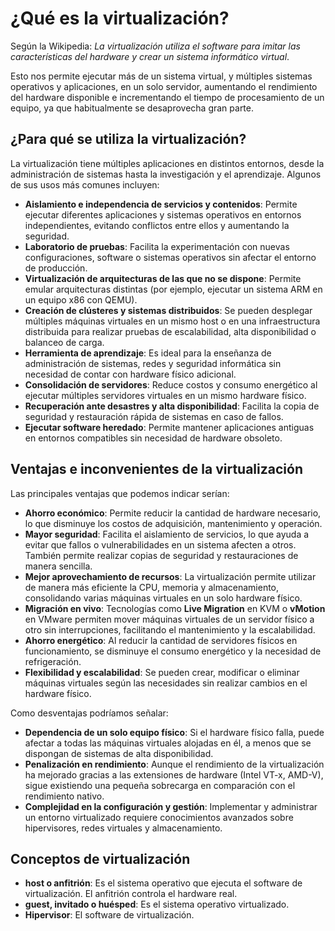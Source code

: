 # ¿Qué es la virtualización?

Según la Wikipedia: *La virtualización utiliza el software para imitar las características del hardware y crear un sistema informático virtual*.

Esto nos permite ejecutar más de un sistema virtual, y múltiples sistemas operativos y aplicaciones, en un solo servidor, aumentando el rendimiento del hardware disponible e incrementando el tiempo de procesamiento de un equipo, ya que habitualmente se desaprovecha gran parte.

## ¿Para qué se utiliza la virtualización?

La virtualización tiene múltiples aplicaciones en distintos entornos, desde la administración de sistemas hasta la investigación y el aprendizaje. Algunos de sus usos más comunes incluyen:  

* **Aislamiento e independencia de servicios y contenidos**: Permite ejecutar diferentes aplicaciones y sistemas operativos en entornos independientes, evitando conflictos entre ellos y aumentando la seguridad.  
* **Laboratorio de pruebas**: Facilita la experimentación con nuevas configuraciones, software o sistemas operativos sin afectar el entorno de producción.  
* **Virtualización de arquitecturas de las que no se dispone**: Permite emular arquitecturas distintas (por ejemplo, ejecutar un sistema ARM en un equipo x86 con QEMU).  
* **Creación de clústeres y sistemas distribuidos**: Se pueden desplegar múltiples máquinas virtuales en un mismo host o en una infraestructura distribuida para realizar pruebas de escalabilidad, alta disponibilidad o balanceo de carga.  
* **Herramienta de aprendizaje**: Es ideal para la enseñanza de administración de sistemas, redes y seguridad informática sin necesidad de contar con hardware físico adicional.  
* **Consolidación de servidores**: Reduce costos y consumo energético al ejecutar múltiples servidores virtuales en un mismo hardware físico.  
* **Recuperación ante desastres y alta disponibilidad**: Facilita la copia de seguridad y restauración rápida de sistemas en caso de fallos.  
* **Ejecutar software heredado**: Permite mantener aplicaciones antiguas en entornos compatibles sin necesidad de hardware obsoleto.  

## Ventajas e inconvenientes de la virtualización

Las principales ventajas que podemos indicar serían:

* **Ahorro económico**: Permite reducir la cantidad de hardware necesario, lo que disminuye los costos de adquisición, mantenimiento y operación.  
* **Mayor seguridad**: Facilita el aislamiento de servicios, lo que ayuda a evitar que fallos o vulnerabilidades en un sistema afecten a otros. También permite realizar copias de seguridad y restauraciones de manera sencilla.  
* **Mejor aprovechamiento de recursos**: La virtualización permite utilizar de manera más eficiente la CPU, memoria y almacenamiento, consolidando varias máquinas virtuales en un solo hardware físico.  
* **Migración en vivo**: Tecnologías como **Live Migration** en KVM o **vMotion** en VMware permiten mover máquinas virtuales de un servidor físico a otro sin interrupciones, facilitando el mantenimiento y la escalabilidad.  
* **Ahorro energético**: Al reducir la cantidad de servidores físicos en funcionamiento, se disminuye el consumo energético y la necesidad de refrigeración.  
* **Flexibilidad y escalabilidad**: Se pueden crear, modificar o eliminar máquinas virtuales según las necesidades sin realizar cambios en el hardware físico.  

Como desventajas podríamos señalar:

* **Dependencia de un solo equipo físico**: Si el hardware físico falla, puede afectar a todas las máquinas virtuales alojadas en él, a menos que se dispongan de sistemas de alta disponibilidad.  
* **Penalización en rendimiento**: Aunque el rendimiento de la virtualización ha mejorado gracias a las extensiones de hardware (Intel VT-x, AMD-V), sigue existiendo una pequeña sobrecarga en comparación con el rendimiento nativo.  
* **Complejidad en la configuración y gestión**: Implementar y administrar un entorno virtualizado requiere conocimientos avanzados sobre hipervisores, redes virtuales y almacenamiento.  

## Conceptos de virtualización

* **host o anfitrión**: Es el sistema operativo que ejecuta el software de virtualización. El anfitrión controla el hardware real.
* **guest, invitado o huésped**: Es el sistema operativo virtualizado.
* **Hipervisor**: El software de virtualización.

